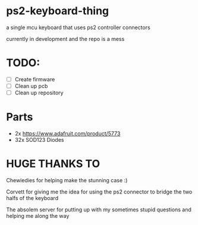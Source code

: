 # ps2-keyboard-thing
a single mcu keyboard that uses ps2 controller connectors

currently in development and the repo is a mess


# TODO:
- [ ] Create firmware
- [ ] Clean up pcb
- [ ] Clean up repository

# Parts
- 2x https://www.adafruit.com/product/5773
- 32x SOD123 Diodes




# HUGE THANKS TO
Chewiedies for helping make the stunning case :)

Corvett for giving me the idea for using the ps2 connector to bridge the two halfs of the keyboard

The absolem server for putting up with my sometimes stupid questions and helping me along the way
